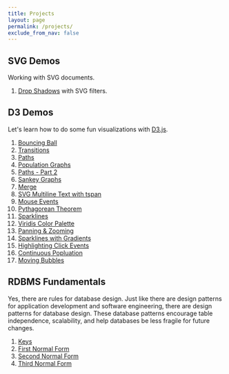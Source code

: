 ```yaml
---
title: Projects
layout: page
permalink: /projects/
exclude_from_nav: false
---
```


## <a name="svg">SVG Demos</a>

Working with SVG documents.

1. [Drop Shadows](/projects/svg/drop-shadow) with SVG filters.

## <a name="d3">D3 Demos</a>

Let's learn how to do some fun visualizations with [D3.js](https://d3js.org/).

1. [Bouncing Ball](/projects/d3/bouncing-ball)
2. [Transitions](/2018/05/03/simple-transitions-in-d3)
3. [Paths](/2018/05/04/paths-in-d3)
4. [Population Graphs](/projects/d3/population)
5. [Paths - Part 2](/2018/05/08/paths-in-d3-part-2)
6. [Sankey Graphs](/2018/05/31/creating-a-d3-sankey-graph)
7. [Merge](/2018/06/02/d3js-merge)
8. [SVG Multiline Text with tspan](/2018/06/05/svg-multiline-text-with-tspan)
9. [Mouse Events](/2018/06/21/d3-capturing-mouse-events)
10. [Pythagorean Theorem](/2018/07/06/pythagorean-theorem-d3)
11. [Sparklines](/2018/07/17/sparklines-in-d3)
12. [Viridis Color Palette](/2018/08/07/viridis-color-palette)
13. [Panning & Zooming](/2018/08/10/d3-zoom)
14. [Sparklines with Gradients](/2018/08/20/sparklines-with-gradients)
15. [Highlighting Click Events](/2018/08/22/d3-highlight-click-event)
16. [Continuous Popluation](/projects/d3/population-continuous)
17. [Moving Bubbles](/projects/d3/moving-bubbles)

## <a name="rdbms-fundamentals">RDBMS Fundamentals</a>

Yes, there are rules for database design. Just like there are design patterns for application development and software engineering, there are design patterns for database design. These database patterns encourage table independence, scalability, and help databases be less fragile for future changes.

1. [Keys](/2017/11/29/rdbms-fundamentals-keys)
2. [First Normal Form](/2017/12/01/rdbms-fundamentals-first-normal-form)
3. [Second Normal Form](/2017/12/04/rdbms-fundamentals-second-normal-form)
4. [Third Normal Form](/2017/12/05/rdbms-fundamentals-third-normal-form)
